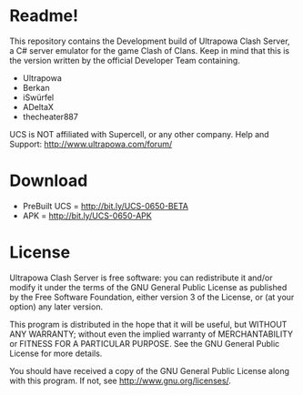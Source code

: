 # Readme!
This repository contains the Development build of Ultrapowa Clash Server, a C# server emulator for the game Clash of Clans. 
Keep in mind that this is the version written by the official Developer Team containing.

* Ultrapowa									
* Berkan			
* iSwürfel
* ADeltaX								
* thecheater887										

UCS is NOT affiliated with Supercell, or any other company.
Help and Support: http://www.ultrapowa.com/forum/

# Download
* PreBuilt UCS = http://bit.ly/UCS-0650-BETA
* APK = http://bit.ly/UCS-0650-APK

# License
Ultrapowa Clash Server is free software: you can redistribute it and/or modify
it under the terms of the GNU General Public License as published by
the Free Software Foundation, either version 3 of the License, or
(at your option) any later version.

This program is distributed in the hope that it will be useful,
but WITHOUT ANY WARRANTY; without even the implied warranty of
MERCHANTABILITY or FITNESS FOR A PARTICULAR PURPOSE.  See the
GNU General Public License for more details.

You should have received a copy of the GNU General Public License
along with this program.  If not, see <http://www.gnu.org/licenses/>.
	
